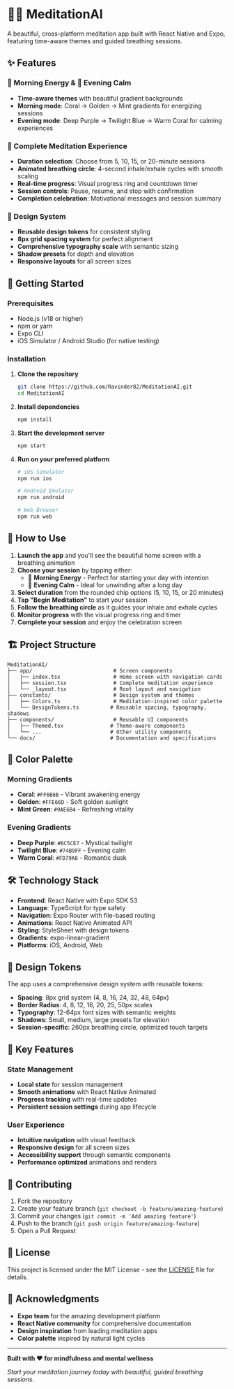 # 🧘‍♀️ MeditationAI

A beautiful, cross-platform meditation app built with React Native and Expo, featuring time-aware themes and guided breathing sessions.

## ✨ Features

### 🌅 Morning Energy & 🌙 Evening Calm
- **Time-aware themes** with beautiful gradient backgrounds
- **Morning mode**: Coral → Golden → Mint gradients for energizing sessions
- **Evening mode**: Deep Purple → Twilight Blue → Warm Coral for calming experiences

### 🎯 Complete Meditation Experience
- **Duration selection**: Choose from 5, 10, 15, or 20-minute sessions
- **Animated breathing circle**: 4-second inhale/exhale cycles with smooth scaling
- **Real-time progress**: Visual progress ring and countdown timer
- **Session controls**: Pause, resume, and stop with confirmation
- **Completion celebration**: Motivational messages and session summary

### 🎨 Design System
- **Reusable design tokens** for consistent styling
- **8px grid spacing system** for perfect alignment
- **Comprehensive typography scale** with semantic sizing
- **Shadow presets** for depth and elevation
- **Responsive layouts** for all screen sizes

## 🚀 Getting Started

### Prerequisites
- Node.js (v18 or higher)
- npm or yarn
- Expo CLI
- iOS Simulator / Android Studio (for native testing)

### Installation

1. **Clone the repository**
   ```bash
   git clone https://github.com/Ravinder82/MeditationAI.git
   cd MeditationAI
   ```

2. **Install dependencies**
   ```bash
   npm install
   ```

3. **Start the development server**
   ```bash
   npm start
   ```

4. **Run on your preferred platform**
   ```bash
   # iOS Simulator
   npm run ios
   
   # Android Emulator
   npm run android
   
   # Web Browser
   npm run web
   ```

## 📱 How to Use

1. **Launch the app** and you'll see the beautiful home screen with a breathing animation
2. **Choose your session** by tapping either:
   - 🌅 **Morning Energy** - Perfect for starting your day with intention
   - 🌙 **Evening Calm** - Ideal for unwinding after a long day
3. **Select duration** from the rounded chip options (5, 10, 15, or 20 minutes)
4. **Tap "Begin Meditation"** to start your session
5. **Follow the breathing circle** as it guides your inhale and exhale cycles
6. **Monitor progress** with the visual progress ring and timer
7. **Complete your session** and enjoy the celebration screen

## 🏗️ Project Structure

```
MeditationAI/
├── app/                          # Screen components
│   ├── index.tsx                 # Home screen with navigation cards
│   ├── session.tsx               # Complete meditation experience
│   └── _layout.tsx               # Root layout and navigation
├── constants/                    # Design system and themes
│   ├── Colors.ts                 # Meditation-inspired color palette
│   └── DesignTokens.ts          # Reusable spacing, typography, shadows
├── components/                   # Reusable UI components
│   ├── Themed.tsx               # Theme-aware components
│   └── ...                      # Other utility components
└── docs/                        # Documentation and specifications
```

## 🎨 Color Palette

### Morning Gradients
- **Coral**: `#FF6B6B` - Vibrant awakening energy
- **Golden**: `#FFE66D` - Soft golden sunlight  
- **Mint Green**: `#9AE6B4` - Refreshing vitality

### Evening Gradients
- **Deep Purple**: `#6C5CE7` - Mystical twilight
- **Twilight Blue**: `#74B9FF` - Evening calm
- **Warm Coral**: `#FD79A8` - Romantic dusk

## 🛠️ Technology Stack

- **Frontend**: React Native with Expo SDK 53
- **Language**: TypeScript for type safety
- **Navigation**: Expo Router with file-based routing
- **Animations**: React Native Animated API
- **Styling**: StyleSheet with design tokens
- **Gradients**: expo-linear-gradient
- **Platforms**: iOS, Android, Web

## 📐 Design Tokens

The app uses a comprehensive design system with reusable tokens:

- **Spacing**: 8px grid system (4, 8, 16, 24, 32, 48, 64px)
- **Border Radius**: 4, 8, 12, 16, 20, 25, 50px scales
- **Typography**: 12-64px font sizes with semantic weights
- **Shadows**: Small, medium, large presets for elevation
- **Session-specific**: 260px breathing circle, optimized touch targets

## 🎯 Key Features

### State Management
- **Local state** for session management
- **Smooth animations** with React Native Animated
- **Progress tracking** with real-time updates
- **Persistent session settings** during app lifecycle

### User Experience
- **Intuitive navigation** with visual feedback
- **Responsive design** for all screen sizes
- **Accessibility support** through semantic components
- **Performance optimized** animations and renders

## 🤝 Contributing

1. Fork the repository
2. Create your feature branch (`git checkout -b feature/amazing-feature`)
3. Commit your changes (`git commit -m 'Add amazing feature'`)
4. Push to the branch (`git push origin feature/amazing-feature`)
5. Open a Pull Request

## 📄 License

This project is licensed under the MIT License - see the [LICENSE](LICENSE) file for details.

## 🙏 Acknowledgments

- **Expo team** for the amazing development platform
- **React Native community** for comprehensive documentation
- **Design inspiration** from leading meditation apps
- **Color palette** inspired by natural light cycles

---

**Built with ❤️ for mindfulness and mental wellness**

*Start your meditation journey today with beautiful, guided breathing sessions.*